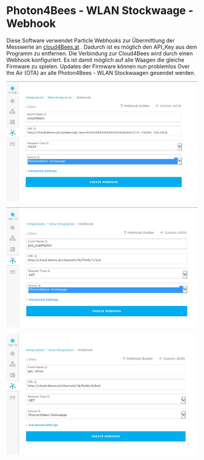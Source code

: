 # Photon4Bees - WLAN Stockwaage - Webhook

Diese Software verwendet Particle Webhooks zur Übermittlung der Messwerte an [cloud4Bees.at](http://cloud.4bees.at)
. Dadurch ist es möglich den API_Key aus dem
Programm zu entfernen. Die Verbindung zur Cloud4Bees wird durch einen Webhook konfiguriert. Es ist damit möglich auf alle Waagen die
gleiche Firmware zu spielen. Updates der Firmware können nun problemlos Over the Air (OTA) an alle Photon4Bees - WLAN Stockwaagen
gesendet werden.


![Particle Webhook Einstellung zur Weiterleitung der Daten an Cloud4Bees](./Webhook.JPG?raw=true "Webhook Einstellungen")


![Particle Webhook Einstellungen für get_scalefactor](./get_scalefactor_Webhook.JPG?raw=true "Webhook Einstellungen")


![Particle Webhook Einstellungen für get_offset](./get_offset_Webhook.JPG?raw=true "Webhook Einstellungen")

